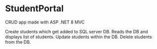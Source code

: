 # StudentPortal

CRUD app made with ASP .NET 8 MVC

Create students which get added to SQL server DB.
Reads the DB and displays list of students.
Update students within the DB.
Delete students from the DB.
